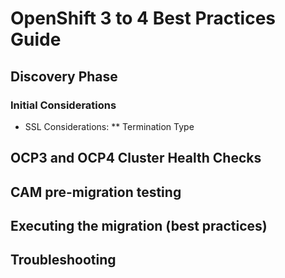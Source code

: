 # OpenShift 3 to 4 Best Practices Guide


## Discovery Phase

### Initial Considerations

* SSL Considerations:
** Termination Type


## OCP3 and OCP4 Cluster Health Checks


## CAM pre-migration testing


## Executing the migration (best practices)


## Troubleshooting
